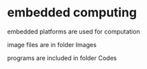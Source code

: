# embedded computing
embedded platforms are used for computation

image files are in folder Images

programs are included in folder Codes

